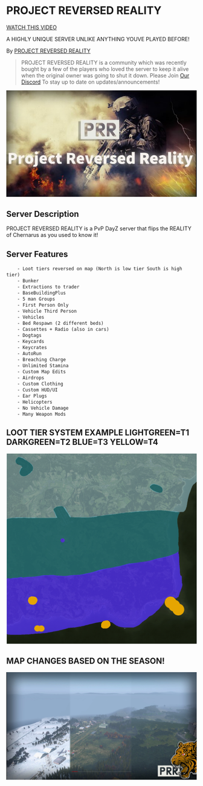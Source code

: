 # PROJECT REVERSED REALITY

[WATCH THIS VIDEO ](https://youtu.be/mJ4AHqEFoXg?si=4oX9LWGT_Z5gkCcz "Video")
 
A HIGHLY UNIQUE SERVER UNLIKE ANYTHING YOUVE PLAYED BEFORE!

By [PROJECT REVERSED REALITY](https://discord.gg/bDWnVPQW8h "PROJECT REVERSED REALITY Discord")

> PROJECT REVERSED REALITY is a community which was recently bought by a few of the players who loved the server to keep it alive when the original owner was going to shut it down. Please Join [Our Discord](https://discord.gg/bDWnVPQW8h "PROJECT REVERSED REALITY Discord") To stay up to date on updates/announcements!

 ![alt text](https://github.com/Mitch3902/ProjectReversedReality/blob/main/Screenshot%202023-10-26%20115129.png?raw=true "Picture")

## Server Description

PROJECT REVERSED REALITY is a PvP DayZ server that flips the REALITY of Chernarus as you used to know it!

## Server Features
        - Loot tiers reversed on map (North is low tier South is high tier)
        - Bunker
        - Extractions to trader
        - BaseBuildingPlus
        - 5 man Groups
        - First Person Only
        - Vehicle Third Person
        - Vehicles
        - Bed Respawn (2 different beds)
        - Cassettes + Radio (also in cars)
        - Dogtags
        - Keycards
        - Keycrates
        - AutoRun
        - Breaching Charge
        - Unlimited Stamina
        - Custom Map Edits
        - Airdrops
        - Custom Clothing
        - Custom HUD/UI
        - Ear Plugs
        - Helicopters
        - No Vehicle Damage
        - Many Weapon Mods
  ## LOOT TIER  SYSTEM EXAMPLE LIGHTGREEN=T1 DARKGREEN=T2 BLUE=T3 YELLOW=T4
 ![alt text](https://github.com/Mitch3902/ProjectReversedReality/blob/main/image.png?raw=true "Loading Screen")
 ## MAP CHANGES BASED ON THE SEASON!
 ![alt text](https://github.com/Mitch3902/ProjectReversedReality/blob/main/20231028112930_1.jpg?raw=true "Loading Screen")

